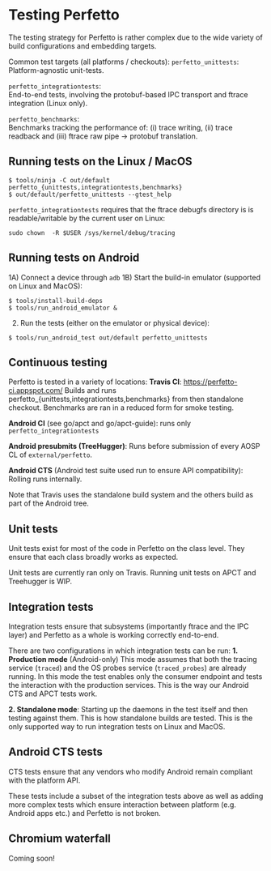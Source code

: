 # Testing Perfetto

The testing strategy for Perfetto is rather complex due to the wide variety
of build configurations and embedding targets.

Common test targets (all platforms / checkouts):
`perfetto_unittests`:  
Platform-agnostic unit-tests.

`perfetto_integrationtests`:  
End-to-end tests, involving the protobuf-based IPC transport and ftrace
integration (Linux only).

`perfetto_benchmarks`:  
Benchmarks tracking the performance of: (i) trace writing, (ii) trace readback
and (iii) ftrace raw pipe -> protobuf translation.

Running tests on the Linux / MacOS
----------------------------------
```
$ tools/ninja -C out/default perfetto_{unittests,integrationtests,benchmarks}
$ out/default/perfetto_unittests --gtest_help
```

`perfetto_integrationtests` requires that the ftrace debugfs directory is
is readable/writable by the current user on Linux:
```
sudo chown  -R $USER /sys/kernel/debug/tracing
```

Running tests on Android
------------------------
1A) Connect a device through `adb`
1B) Start the build-in emulator (supported on Linux and MacOS):  
```
$ tools/install-build-deps
$ tools/run_android_emulator &
```

2) Run the tests (either on the emulator or physical device):  
```
$ tools/run_android_test out/default perfetto_unittests
```


Continuous testing
------------------
Perfetto is tested in a variety of locations:
**Travis CI**: https://perfetto-ci.appspot.com/
Builds and runs perfetto_{unittests,integrationtests,benchmarks} from then standalone checkout. Benchmarks are ran in a reduced form for smoke testing.

**Android CI** (see go/apct and go/apct-guide):
runs only `perfetto_integrationtests`

**Android presubmits (TreeHugger)**:
Runs before submission of every AOSP CL of `external/perfetto`.


**Android CTS** (Android test suite used run to ensure API compatibility): Rolling runs internally.

Note that Travis uses the standalone build system and the others build as
part of the Android tree.

Unit tests
----------
Unit tests exist for most of the code in Perfetto on the class level. They
ensure that each class broadly works as expected.

Unit tests are currently ran only on  Travis.
Running unit tests on APCT and Treehugger is WIP.

Integration tests
-----------------
Integration tests ensure that subsystems (importantly ftrace and the IPC layer)
and Perfetto as a whole is working correctly end-to-end.

There are two configurations in which integration tests can be run:
**1. Production mode** (Android-only)
This mode assumes that both the tracing service (`traced`) and the OS probes
service (`traced_probes`) are already running. In this mode the test enables
only the consumer endpoint and tests the interaction with the production
services. This is the way our Android CTS and APCT tests work.

**2. Standalone mode**:
Starting up the daemons in the test itself and then testing against them.
This is how standalone builds are tested. This is the only supported way to
run integration tests on Linux and MacOS.


Android CTS tests
-----------------
CTS tests ensure that any vendors who modify Android remain compliant with the
platform API.

These tests include a subset of the integration tests above as well as adding
more complex tests which ensure interaction between platform (e.g. Android apps
etc.) and Perfetto is not broken.

Chromium waterfall
------------------
Coming soon!
